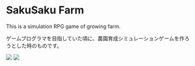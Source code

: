 # SakuSaku Farm
This is a simulation RPG game of growing farm.

ゲームプログラマを目指していた頃に、農園育成シミュレーションゲームを作ろうとした時のものです。

<img src="https://user-images.githubusercontent.com/8849549/48715569-a687e080-ec58-11e8-9780-281e7648a3d5.gif"> <img src="https://user-images.githubusercontent.com/8849549/48716958-d2f12c00-ec5b-11e8-80ab-35c566fd4aa5.gif">
